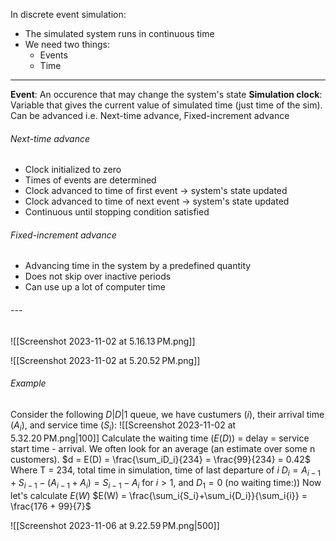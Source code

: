 In discrete event simulation:
* The simulated system runs in continuous time
* We need two things:
	* Events
	* Time
---
**Event**: An occurence that may change the system's state
**Simulation clock**: Variable that gives the current value of simulated time (just time of the sim). Can be advanced i.e. Next-time advance, Fixed-increment advance
###### Next-time advance
* Clock initialized to zero
* Times of events are determined
* Clock advanced to time of first event -> system's state updated
* Clock advanced to time of next event -> system's state updated
* Continuous until stopping condition satisfied

###### Fixed-increment advance
* Advancing time in the system by a predefined quantity
* Does not skip over inactive periods
* Can use up a lot of computer time
###### ---

![[Screenshot 2023-11-02 at 5.16.13 PM.png]]



![[Screenshot 2023-11-02 at 5.20.52 PM.png]]

###### Example
Consider the following $D|D|1$ queue, we have custumers ($i$), their arrival time ($A_i$), and service time ($S_i$):
![[Screenshot 2023-11-02 at 5.32.20 PM.png|100]]
Calculate the waiting time ($E(D)$) = delay = service start time - arrival. We often look for an average (an estimate over some n customers).
$d = E(D) = \frac{\sum_iD_i}{234} = \frac{99}{234} = 0.42$ 
Where T = 234, total time in simulation, time of last departure of $i$
$D_i = A_{i-1} + S_{i-1} - (A_{i-1}+A_i)= S_{i-1} - A_i$ for $i >1$, and $D_1 =0$ (no waiting time:))
Now let's calculate $E(W)$
$E(W) = \frac{\sum_i{S_i}+\sum_i{D_i}}{\sum_i{i}} = \frac{176 + 99}{7}$

![[Screenshot 2023-11-06 at 9.22.59 PM.png|500]]

